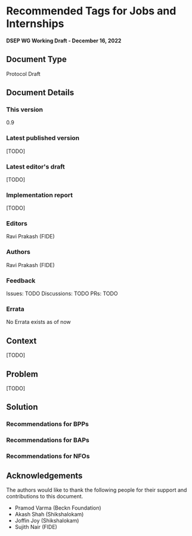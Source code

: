 
# Recommended Tags for Jobs and Internships
#### DSEP WG Working Draft - December 16, 2022

## Document Type

Protocol Draft

## Document Details
### This version
0.9


### Latest published version
[TODO]


### Latest editor's draft
[TODO]


### Implementation report
[TODO]


### Editors
Ravi Prakash (FIDE)


### Authors
Ravi Prakash (FIDE)


### Feedback

Issues: TODO
Discussions: TODO
PRs: TODO


### Errata
No Errata exists as of now


## Context
[TODO]


## Problem

[TODO]


## Solution

### Recommendations for BPPs

### Recommendations for BAPs

### Recommendations for NFOs

## Acknowledgements

The authors would like to thank the following people for their support and contributions to this document. 

* Pramod Varma (Beckn Foundation)
* Akash Shah (Shikshalokam)
* Joffin Joy (Shikshalokam)
* Sujith Nair (FIDE)
